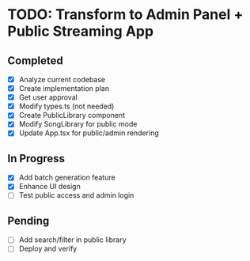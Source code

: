 # TODO: Transform to Admin Panel + Public Streaming App

## Completed
- [x] Analyze current codebase
- [x] Create implementation plan
- [x] Get user approval
- [x] Modify types.ts (not needed)
- [x] Create PublicLibrary component
- [x] Modify SongLibrary for public mode
- [x] Update App.tsx for public/admin rendering

## In Progress
- [x] Add batch generation feature
- [x] Enhance UI design
- [ ] Test public access and admin login

## Pending
- [ ] Add search/filter in public library
- [ ] Deploy and verify

